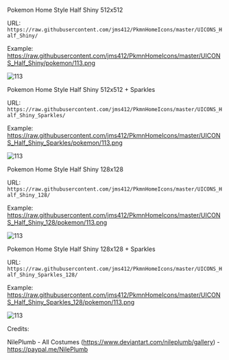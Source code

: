 
Pokemon Home Style Half Shiny 512x512

URL: `https://raw.githubusercontent.com/jms412/PkmnHomeIcons/master/UICONS_Half_Shiny/`

Example: https://raw.githubusercontent.com/jms412/PkmnHomeIcons/master/UICONS_Half_Shiny/pokemon/113.png

![113](https://user-images.githubusercontent.com/80012316/131054180-99776933-ff5c-4ecf-89da-4f5e8b74a7ad.png)


Pokemon Home Style Half Shiny 512x512 + Sparkles

URL: `https://raw.githubusercontent.com/jms412/PkmnHomeIcons/master/UICONS_Half_Shiny_Sparkles/`

Example: https://raw.githubusercontent.com/jms412/PkmnHomeIcons/master/UICONS_Half_Shiny_Sparkles/pokemon/113.png

![113](https://user-images.githubusercontent.com/80012316/131054242-235e3a8e-6fdb-4776-81ff-d1948ea0a92c.png)


Pokemon Home Style Half Shiny 128x128

URL: `https://raw.githubusercontent.com/jms412/PkmnHomeIcons/master/UICONS_Half_Shiny_128/`

Example: https://raw.githubusercontent.com/jms412/PkmnHomeIcons/master/UICONS_Half_Shiny_128/pokemon/113.png

![113](https://user-images.githubusercontent.com/80012316/131054298-ecfdaf92-89a3-4221-8857-b368f6ed47b6.png)


Pokemon Home Style Half Shiny 128x128 + Sparkles

URL: `https://raw.githubusercontent.com/jms412/PkmnHomeIcons/master/UICONS_Half_Shiny_Sparkles_128/`

Example: https://raw.githubusercontent.com/jms412/PkmnHomeIcons/master/UICONS_Half_Shiny_Sparkles_128/pokemon/113.png

![113](https://user-images.githubusercontent.com/80012316/131054381-325bdc75-ce96-49d0-b650-66de3abe7baf.png)


Credits:

NilePlumb - All Costumes (https://www.deviantart.com/nileplumb/gallery) - https://paypal.me/NilePlumb
